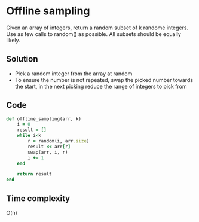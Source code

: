 # Offline sampling
Given an array of integers, return a random subset of k randome integers. Use as few calls to
random() as possible. All subsets should be equally likely.

## Solution
- Pick a random integer from the array at random
- To ensure the number is not repeated, swap the picked number towards the start,
  in the next picking reduce the range of integers to pick from

## Code
```ruby
def offline_sampling(arr, k)
    i = 0
    result = []
    while i<k
        r = random(i, arr.size)
        result << arr[r]
        swap(arr, i, r)
        i += 1
    end

    return result
end
```

## Time complexity
O(n)
